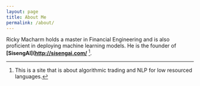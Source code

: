 ```yaml
---
layout: page
title: About Me
permalink: /about/
---
```


Ricky Macharm holds a master in Financial Engineering and is also proficient in deploying machine learning models. He is the founder of **[SisengAI](http://sisengai.com/** [^1].



[^1]:This is a site that is about algorithmic trading and NLP for low resourced languages.
